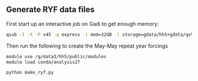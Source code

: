 ## Generate RYF data files

First start up an interactive job on Gadi to get enough memory:

```bash
qsub -I -X -P v45 -q express -l mem=32GB -l storage=gdata/hh5+gdata/qv56+gdata/ik11+gdata/ua8
```

Then run the following to create the May-May repeat year forcings

```bash
module use /g/data3/hh5/public/modules
module load conda/analysis27

python make_ryf.py
```